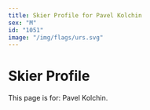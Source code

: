 ```yaml
---
title: Skier Profile for Pavel Kolchin
sex: "M"
id: "1051"
image: "/img/flags/urs.svg" 
---
```


# Skier Profile

This page is for: Pavel Kolchin.
    